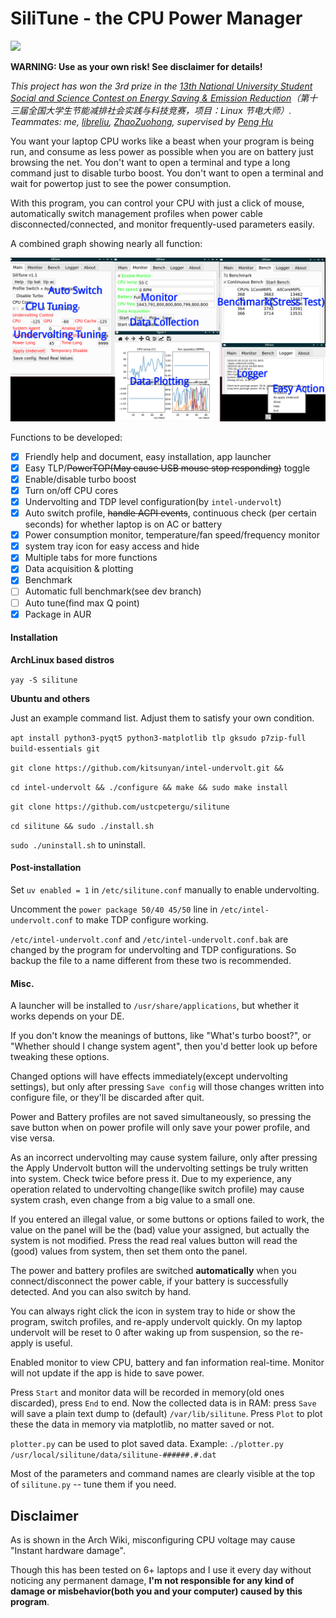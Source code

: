 # SiliTune - the CPU Power Manager

![](./logo.png)

**WARNING: Use as your own risk! See disclaimer for details!**

*This project has won the 3rd prize in the [13th National University Student Social and Science Contest on Energy Saving & Emission Reduction](http://www.jienengjianpai.org/Article.asp?ID=219)（第十三届全国大学生节能减排社会实践与科技竞赛，项目：Linux 节电大师）. Teammates: me, [libreliu](https://github.com/libreliu), [ZhaoZuohong](https://github.com/ZhaoZuohong), supervised by [Peng Hu](https://tsee.ustc.edu.cn/2010/0613/c3266a27763/pagem.psp)*

You want your laptop CPU works like a beast when your program is being run, and consume as less power as possible when you are on battery just browsing the net. You don't want to open a terminal and type a long command just to disable turbo boost. You don't want to open a terminal and wait for powertop just to see the power consumption.

With this program, you can control your CPU with just a click of mouse, automatically switch management profiles when power cable disconnected/connected, and monitor frequently-used parameters easily. 

A combined graph showing nearly all function:

![](./silitune_poster.png)

Functions to be developed:

- [x] Friendly help and document, easy installation, app launcher
- [x] Easy TLP/~~PowerTOP(May cause USB mouse stop responding)~~ toggle
- [x] Enable/disable turbo boost
- [x] Turn on/off CPU cores
- [x] Undervolting and TDP level configuration(by `intel-undervolt`)
- [x] Auto switch profile, ~~handle ACPI events~~, continuous check (per certain seconds) for whether laptop is on AC or battery
- [x] Power consumption monitor, temperature/fan speed/frequency monitor
- [x] system tray icon for easy access and hide
- [x] Multiple tabs for more functions
- [x] Data acquisition & plotting
- [x] Benchmark
- [ ] Automatic full benchmark(see dev branch)
- [ ] Auto tune(find max Q point)
- [x] Package in AUR

#### Installation

**ArchLinux based distros**

`yay -S silitune`

**Ubuntu and others**

Just an example command list. Adjust them to satisfy your own condition. 

`apt install python3-pyqt5 python3-matplotlib tlp gksudo p7zip-full build-essentials git`

`git clone https://github.com/kitsunyan/intel-undervolt.git && `

`cd intel-undervolt && ./configure && make && sudo make install`

`git clone https://github.com/ustcpetergu/silitune`

`cd silitune && sudo ./install.sh`

`sudo ./uninstall.sh` to uninstall. 

#### Post-installation

Set `uv enabled = 1` in `/etc/silitune.conf` manually to enable undervolting. 

Uncomment the `power package 50/40 45/50`  line in `/etc/intel-undervolt.conf` to make TDP configure working. 

`/etc/intel-undervolt.conf` and `/etc/intel-undervolt.conf.bak` are changed by the program for undervolting and TDP configurations. So backup the file to a name different from these two is recommended. 

####  Misc. 

A launcher will be installed to `/usr/share/applications`, but whether it works depends on your DE. 

If you don't know the meanings of buttons, like "What's turbo boost?", or "Whether should I change system agent", then you'd better look up before tweaking these options. 

Changed options will have effects immediately(except undervolting settings), but only after pressing `Save config` will those changes written into configure file, or they'll be discarded after quit. 

Power and Battery profiles are not saved simultaneously, so pressing the save button when on power profile will only save your power profile, and vise versa. 

As an incorrect undervolting may cause system failure, only after pressing the Apply Undervolt button will the undervolting settings be truly written into system. Check twice before press it. Due to my experience, any operation related to undervolting change(like switch profile) may cause system crash, even change from a big value to a small one. 

If you entered an illegal value, or some buttons or options failed to work, the value on the panel will be the (bad) value your assigned, but actually the system is not modified. Press the read real values button will read the (good) values from system, then set them onto the panel. 

The power and battery profiles are switched **automatically** when you connect/disconnect the power cable, if your battery is successfully detected. And you can also switch by hand. 

You can always right click the icon in system tray to hide or show the program, switch profiles, and re-apply undervolt quickly. On my laptop undervolt will be reset to 0 after waking up from suspension, so the re-apply is useful. 

Enabled monitor to view CPU, battery and fan information real-time. Monitor will not update if the app is hide to save power. 

Press `Start` and monitor data will be recorded in memory(old ones discarded), press `End` to end. Now the collected data is in RAM: press `Save` will save a plain text dump to (default) `/var/lib/silitune`. Press `Plot` to plot these the data in memory via matplotlib, no matter saved or not. 

`plotter.py` can be used to plot saved data. Example: `./plotter.py /usr/local/silitune/data/silitune-######.#.dat`

Most of the parameters and command names are clearly visible at the top of `silitune.py` -- tune them if you need. 

## Disclaimer

As is shown in the Arch Wiki, misconfiguring CPU voltage may cause "Instant hardware damage". 

Though this has been tested on 6+ laptops and I use it every day without noticing any permanent damage, **I'm not responsible for any kind of damage or misbehavior(both you and your computer) caused by this program**. 
